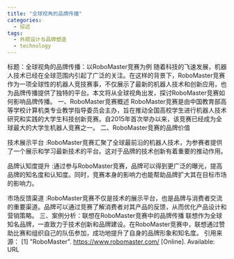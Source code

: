 ```yaml
---  
title: "全球视角的品牌传播"  
categories:  
  - 综述  
tags: 
  - 外观设计与品牌塑造 
  - technology  
---  
```


标题：全球视角的品牌传播：以RoboMaster竞赛为例 
随着科技的飞速发展，机器人技术已经在全球范围内引起了广泛的关注。在这样的背景下，RoboMaster竞赛作为一项全球性的机器人竞技赛事，不仅展示了最新的机器人技术和创新应用，也为品牌传播提供了独特的平台。本文将从全球视角出发，探讨RoboMaster竞赛如何影响品牌传播。 
一、RoboMaster竞赛概述 
RoboMaster竞赛是由中国教育部高等学校计算机类专业教学指导委员会主办，旨在推动全国高校学生进行机器人技术研究和实践的大学生科技创新竞赛。自2015年首次举办以来，该竞赛已经成为全球最大的大学生机器人竞赛之一。 
二、RoboMaster竞赛的品牌价值 

技术展示平台 :RoboMaster竞赛汇聚了全球最前沿的机器人技术，为参赛者提供了一个展示和学习最新技术的平台。这对于品牌的技术创新有着重要的推动作用。 

品牌认知度提升 :通过参与RoboMaster竞赛，品牌可以得到更广泛的曝光，提高品牌的知名度和认知度。同时，竞赛本身的影响力也能帮助品牌扩大其在目标市场的影响力。 

市场反馈渠道 :RoboMaster竞赛不仅是技术的展示平台，也是品牌与消费者交流的重要渠道。品牌可以通过竞赛了解消费者对其产品的反馈，从而优化产品设计和营销策略。 
三、案例分析：联想在RoboMaster竞赛中的品牌传播 
联想作为全球知名品牌，一直致力于技术创新和品牌建设。在RoboMaster竞赛中，联想通过赞助比赛和组织自己的队伍参加，成功地提升了自身的品牌形象和知名度。 
引用来源： 
[1] "RoboMaster". <https://www.robomaster.com/> [Online]. Available: URL 

